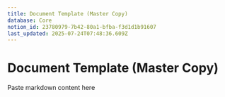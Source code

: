 ```yaml
---
title: Document Template (Master Copy)
database: Core
notion_id: 23780979-7b42-80a1-bfba-f3d1d1b91607
last_updated: 2025-07-24T07:48:36.609Z
---
```


# Document Template (Master Copy)


Paste markdown content here

